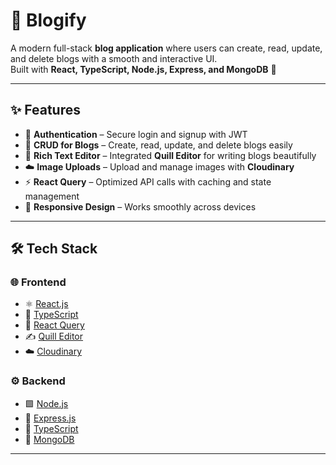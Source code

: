 # 📝 Blogify  

A modern full-stack **blog application** where users can create, read, update, and delete blogs with a smooth and interactive UI.  
Built with **React, TypeScript, Node.js, Express, and MongoDB** 🚀  

---

## ✨ Features  

- 🔐 **Authentication** – Secure login and signup with JWT  
- 📝 **CRUD for Blogs** – Create, read, update, and delete blogs easily  
- 🎨 **Rich Text Editor** – Integrated **Quill Editor** for writing blogs beautifully  
- ☁️ **Image Uploads** – Upload and manage images with **Cloudinary**  
- ⚡ **React Query** – Optimized API calls with caching and state management  
- 📱 **Responsive Design** – Works smoothly across devices  

---

## 🛠️ Tech Stack  

### 🌐 Frontend  
- ⚛️ [React.js](https://react.dev/)  
- 📘 [TypeScript](https://www.typescriptlang.org/)  
- 🔄 [React Query](https://tanstack.com/query/latest)  
- ✍️ [Quill Editor](https://quilljs.com/)  
- ☁️ [Cloudinary](https://cloudinary.com/)  

### ⚙️ Backend  
- 🟩 [Node.js](https://nodejs.org/)  
- 🚂 [Express.js](https://expressjs.com/)  
- 📘 [TypeScript](https://www.typescriptlang.org/)  
- 🍃 [MongoDB](https://www.mongodb.com/)  

---

